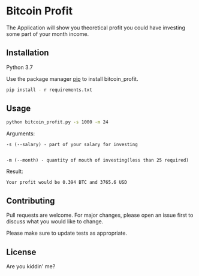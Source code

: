 # Bitcoin Profit

The Application will show you theoretical profit you could have investing some part of your month income.

## Installation
Python 3.7

Use the package manager [pip](https://pip.pypa.io/en/stable/) to install bitcoin_profit.

```bash
pip install - r requirements.txt
```

## Usage

```bash
python bitcoin_profit.py -s 1000 -m 24
```
Arguments:

    -s (--salary) - part of your salary for investing 
    
   
    -m (--month) - quantity of mouth of investing(less than 25 required)

Result:

    Your profit would be 0.394 BTC and 3765.6 USD


## Contributing
Pull requests are welcome. For major changes, please open an issue first to discuss what you would like to change.

Please make sure to update tests as appropriate.

## License
Are you kiddin' me?